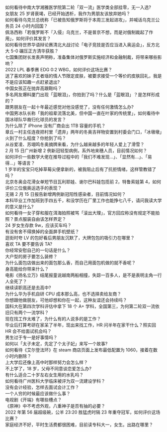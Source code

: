 如何看待中南大学湘雅医学院第二轮「双一流」医学类全部挂零，无一入选?  
女朋友 25 岁肾衰竭，已经开始透析，我作为男朋友该放弃她吗？  
如何看待乌克兰总统称「已被告知俄罗斯将于本周三发起进攻」，并喊话乌克兰公务员 24 小时内回国？  
佩洛西称「若俄罗斯不『入侵』乌克兰，不是普京不想，而是对俄制裁起了作用」，如何评价其发言？  
如何看待世界华语辩论赛清北大战讨论「电子竞技是否应当进入奥运会」，反方北大 5-0 碾压正方清华获胜？  
七国集团财长发表声明称，准备集体对俄罗斯实施经济和金融制裁，将带来哪些影响？  
2022 LPL 春季赛 EDG 0:2 WBG，如何评价这场比赛？  
送了喜欢的妹子王者瑶的情人节限定皮肤，被要求接受一个等价的皮肤回礼，我是不是应该知趣一点赶紧退出?  
中国女孩正在抛弃高跟鞋吗？  
多名网友爆料厦门出现「蓝眼泪」，你拍到了吗？什么是「蓝眼泪」？是怎样形成的？  
跟男朋友在一起十年最近感觉对他没感觉了，没有任何激情怎么办?  
中国男冰队长称「我的祖辈流落北美，但中国一直在叶家的传统里」，如何看待中国冰球队华裔归化球员的发言？  
为什么除了 iPhone 没有厂商会出 1TB 容量的手机？  
章丘一村主任连夜把村里「遗弃」两年的冬奥吉祥物安置到村委会门口，「冰墩墩」火到了什么程度？你抢到了吗？  
从谷爱凌、苏翊鸣冬奥摘牌来看，为什么越来越多的年轻人爱上了滑雪？  
2 月 15 日广州新增 2 例新冠轻型病例，系外地来穗人员，目前情况如何？  
如何评价一些数学大佬在推导过程中的「我们不难发现…」、「显然有…」、「易得…」等语言？  
1 岁半的宝宝只吃掉草莓尖便拿新的，被我阻止后有了抗拒情绪，这样管教错了吗？  
北京冬奥会花滑女单短节目瓦利耶娃、谢尔巴科娃包揽前 2，特鲁索娃第 4，如何评价三位俄奥运选手的表现？  
无锡 2 月 15 日报告新增两例新冠阳性感染者，目前情况如何？  
本科毕业工作加班到手四五千，和没学历在厂里工作也能挣七八千，请问我读大学的意义是什么?  
如何看待一女子穿和服在洱海拍照被骂「滚出大理」，官方回应称没有规定不能拍照？景点服装自由该怎样界定？  
24 岁女生存款 9w，应该买车吗？  
有没有舍不得换掉的全面屏手机壁纸？  
逛街时夸 LV 的包好看后男朋友沉默了，大牌包包的吸引力在哪里？  
喜欢 TA 要不要告诉 TA?  
你经常安慰自己的一句话是什么？  
大户型的房子要怎么装修？  
为什么面包店做出来的面包那么香，而自己用面包机做的就不香呢？  
身高能给你带来什么？  
电影《扬名立万》结尾报童说越南两船相撞，失踪一百多人，是不是表明主角一行人全死了？  
继续读职高还是去高中?  
为什么华为手机自研 CPU 成本那么高，也不选择卖给友商？  
你想跟他做朋友，可他却想和你在一起，这种友谊还会持续吗？  
国科大在第四次学科评估中拿下 18 个 A+ 学科，全国第三，为何第二轮双一流依旧只有两个一流学科？  
现在找工作太难了，为什么有的人说多的是工作？  
毕业后打算考研在家呆了半年，现出来找工作，HR 问半年在家干什么？照实回 HR 会不给面试机会吗？  
男生过于专一是好事情吗？  
如何以「太子未定，先定了个太子妃」来写一个故事?  
如何看待《艾尔登法环》在 steam 商店页面上发布最低配置为 1060，接着在数小时内删除？  
上大学后还像上高中时那样努力会怎么样？  
不上学了，18 岁，父母不同意谈恋爱怎么办?  
有什么适合二十岁左右女生用的水乳吗？  
如何看待广州医科大学临床被评为双一流建设学科？  
没有会计经验，怎样去面试会计工作？  
一个人穷的时候最应该做什么事？  
电视剧《开端》有哪些槽点？  
《原神》中不考虑外观，八重神子是否有抽的必要？  
2022 年第 56 届超级碗，公羊 23:20 胜猛虎时隔 23 年重夺冠军，如何评价这场比赛？  
家庭经济不好，平时生活费都很困难，目前读专科大一，女生。出路在哪里？  
